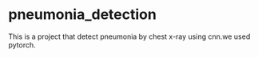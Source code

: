 # pneumonia_detection
This is a project that detect pneumonia by chest x-ray using cnn.we used pytorch.
